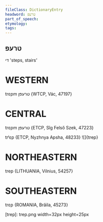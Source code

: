 ```yaml
---
fileClass: DictionaryEntry
headword: טרעפּ
part_of_speech: 
etymology: 
tags: 
---
```

טרעפּ
-
די
'steps, stairs'

WESTERN
========

trɛpm טרעפּן {WTCP, Vác, 47197}

CENTRAL
========

trɛpm טרעפּן {ETCP, Sîg Felső Szek, 47223}

trʲɛp {ETCP, Nyzhnya Apsha, 48233}
![]{trep}

NORTHEASTERN
==============

trep {LITHUANIA, Vilnius, 54257}

SOUTHEASTERN
==============

trɛp {ROMANIA, Brăila, 45273}


[trep]: trep.png width=32px height=25px